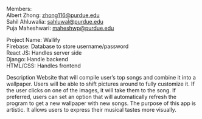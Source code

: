 Members:
<br/>Albert Zhong: zhong116@purdue.edu
<br/>Sahil Ahluwalia: sahluwal@purdue.edu
<br/>Puja Maheshwari: maheshwp@purdue.edu

Project Name: Wallify
<br/>Firebase: Database to store username/password
<br/>React JS: Handles server side
<br/>Django: Handle backend
<br/>HTML/CSS: Handles frontend

Description
Website that will compile user’s top songs and combine it into a wallpaper. Users will be able to shift pictures around to fully customize it. If the user clicks on one of the images, it will take them to the song. If preferred, users can set an option that will automatically refresh the program to get a new wallpaper with new songs. The purpose of this app is artistic. It allows users to express their musical tastes more visually.
